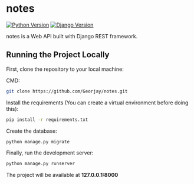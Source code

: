 # notes
[![Python Version](https://img.shields.io/badge/python-3.9.6-brightgreen.svg)](https://python.org)
[![Django Version](https://img.shields.io/badge/django-3.2.5-brightgreen.svg)](https://djangoproject.com)

notes is a Web API built with Django REST framework.

## Running the Project Locally

First, clone the repository to your local machine:

CMD:

```bash
git clone https://github.com/Georjay/notes.git
```

Install the requirements (You can create a virtual environment before doing this):

```bash
pip install -r requirements.txt
```

Create the database:

```bash
python manage.py migrate
```

Finally, run the development server:

```bash
python manage.py runserver
```

The project will be available at **127.0.0.1:8000**
 

